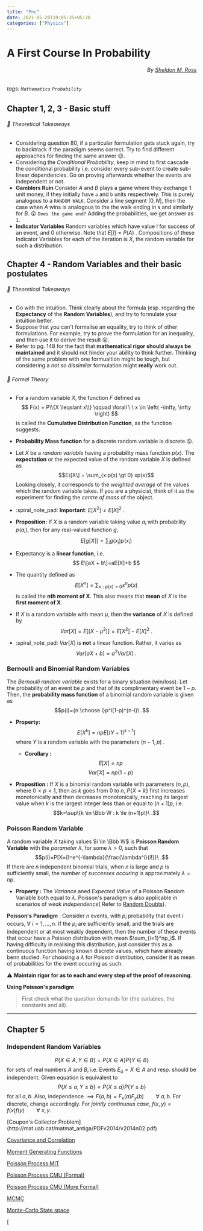 ```yaml
---
title: "Pnc"
date: 2021-05-20T19:05:35+05:30
categories: ["Physics"]
---
```

# A First Course In Probability

<h6 style='text-align: right;'> By <a href="http://93.174.95.29/main/D3E81CBEAEC2AED78B2D9E489B59EAFC"> Sheldon M. Ross </a> </h6> 

###### tags: `Mathematics` `Probability`

## Chapter 1, 2, 3 - Basic stuff

###### :memo: Theoretical Takeaways
- Considering question 80, if a particular formulation gets stuck again, try to backtrack if the paradigm seems correct. Try to find different approaches for finding the same answer :wink:. 
- Considering the _Conditional Probability_, keep in mind to first cascade the conditional probability i.e. consider every sub-event to create sub-linear dependencies. Go on proving afterwards whether the events are independent or not. 
- __Gamblers Ruin__
    Consider $A$ and $B$ plays a game where they exchange 1 unit money, if they initially have `a` and `b` units respectively. This is purely analogous to a `RANDOM WALK`. Consider a line segment $[0, N]$, then the case when $A$ wins is analogous to the the walk ending in `N` and similarly for $B$. :astonished: 
`Does the game end?`
Adding the probabilities, we get answer as `1`.
- __Indicator Variables__ Random variables which have value $!$ for success of an event, and $0$ otherwise. Note that $E[I] = P(A)\ .$ Compositions of these Indicator Variables for each of the iteration is $X$, the random variable for such a distribution.

## Chapter 4 - Random Variables and their basic postulates

###### :memo: Theoretical Takeaways

- Go with the intuition. Think clearly about the formula (esp. regarding the **Expectancy** of the **Random Variables**), and try to formulate your intuition better.
- Suppose that you can't formalise an equality, try to think of other formulations. For example, try to prove the formulation for an inequality, and then use it to derive the result :astonished:.
- Refer to pg. 148 for the fact that **mathematical rigor should always be maintained** and it should not hinder your ability to think further. Thinking of the same problem with one formualtion might be tough, but considering a _not so dissimilar_ formulation might **really** work out.

###### :memo: Formal Theory

- For a random variable ${X}$, the function  ${F}$ defined as  $$ F(x) = P\\{X \leqslant x\\} \qquad \forall \ \ x \in \left( -\infty, \infty  \right) $$ 
    is called the **Cumulative Distribution Function**, as the function suggests.

- **Probability Mass function** for a discrete random variable is discrete :stuck_out_tongue:.

-  Let $X$ be a _random variable_ having a probability mass function ${p(x)}$. The **expectation** or the expected value of the random variable ${X}$ is defined as $$E\[X\] = \sum_{x:p(x) \gt 0} xp(x)$$ Looking closely, it corresponds to the _weighted average_ of the values which the random variable takes. If you are a physicist, think of it as the experiment for finding the _centre of mass_ of the object.

- :spiral_note_pad: **Important**: $E[X^2] \ne {E[X]}^2\ .$

- **Proposition:** 
    If $X$ is a random variable taking value ${a_i}$ with probability ${p(a_i)}$, then for any real-valued function ${g}$, $$E[g[X]] = \sum_i{g(x_i)p(x_i)} $$

- Expectancy is a **linear function**, i.e. $$ E\[aX + b\]=aE[X]+b $$

- The quantity defined as $$E[X^n]=\sum_{x:p(x)>0} x^np(x)$$ is called the **nth moment of X**. This also means that **mean** of $X$ is the **first moment of X**.

- If $X$ is a random variable with mean $\mu$, then the **variance** of $X$ is defined by $$Var[X]=E[(X-\mu^2)] =  E[X^2]-E[X]^2\ . $$
- :spiral_note_pad: $Var[X]$ is **not** a linear function. Rather, it varies as $$Var[aX+b]=a^2Var[X]\ .$$

### Bernoulli and Binomial Random Variables

The *Bernoulli random variable* exists for a binary situation (win/loss). Let the probability of an event be $p$ and that of its complimentary event be $1-p$. Then, the **probability mass function** of a binomial random variable is given as $$p(i)={n \choose i}p^i(1-p)^{n-i}\ .$$
- **Property:** $$E[X^k]=npE[(Y + 1)^{k - 1}]$$ where $Y$ is a random variable with the parameters $(n-1, p)$ .

    - **Corollary :**  $$E[X]=np$$ $$Var[X]=np(1-p)$$

- **Proposition :** 
    If $X$ is a binomial random variable with parameters $(n, p)$, where ${0 < p < 1}$, then as $k$ goes from $0$ to $n$, $P\{X = k\}$ first increases monotonically and then decreases monotonically, reaching its largest value when $k$ is the largest integer less than or equal to $(n + 1)p$, i.e. $$k=\sup\{k \in \Bbb W : k \le (n+1)p\}\ .$$

### Poisson Random Variable
A random variable $X$ taking values $i \in \Bbb W$ is **Poisson Random Variable** with the _parameter $\lambda$_, for some $\lambda > 0$, such that $$p(i)=P[X=i]=e^{-\lambda}{\frac{\lambda^i}{i!}}\ .$$
If there are $n$ independent binomial trials, when $n$ is large and $p$ is sufficiently small, the _number of successes occuring_ is approximately $\lambda=np$.
- **Property :** The $Variance$ aned $Expected\ Value$ of a Poisson Random Variable both equal to $\lambda$.
Poisson's paradigm is also applicable in scenarios of _weak independence_( Refer to [Random Doubts](/@wVzILbm9Q8W2digM93fHAA/HyG_se-oL)).

$\mathbf {Poisson's\ Paradigm}$ :
Consider $n$ events, with $p_i$ probability that event $i$ occurs, $\forall\ i = 1, \dots,  n .$ If the $p_i$ are sufficiently small, and the trials are independent or at most weakly dependent, then the number of these events that occur have a Poisson distribution with mean $\sum_{i=1}^np_i$.
If having difficulty in realising this distribution, just consider this as a continuous function having known discrete values, which have already benn studied.
For choosing a $\lambda$ for Poisson distribution, consider it as mean of probabilities for the event occuring as such.

:warning: **Maintain rigor for as to each and every step of the proof of reasoning**.

**Using Poisson's paradigm**
> First check what the question demands for (the variables, the constants and all).
> 

<!-- Complete notes for chapter 4 when free  -->
<!-- Question regarding The replacement of ball, with the same ball being replaced. Write down the observations. -->
---

## Chapter 5

<!-- TODO -->

### Independent Random Variables

$$P\{X \in A, Y \in B\} = P\{X \in A\}P\{Y \in B\}$$ for sets of real numbers $A$ and $B$, i.e. Events $E_a = {X \in A}$ and resp. should be independent.
Given equation is equivalent to $$P\{X \le a, Y \le b\} = P\{X \le a\}P\{Y \le b\}$$ for all $a, b$.
Also, independence $\implies F(a, b) = F_x(a)F_y(b)\qquad \forall\ a, b.$ For discrete, change accordingly.
For _jointly continuous case_, $f(x, y) = f(x)f(y)\qquad \forall\ x, y.$

<!-- TODO --> [Coupon's Collector Problem](http://mat.uab.cat/matmat_antiga/PDFv2014/v2014n02.pdf)
[Covariance and Correlation](https://web.stanford.edu/class/archive/cs/cs109/cs109.1178/lectureHandouts/150-covariance.pdf)

[Moment Generating Functions](https://bookdown.org/probability/beta/moment-generating-functions.html)

[Poisson Process MIT](https://ocw.mit.edu/courses/electrical-engineering-and-computer-science/6-262-discrete-stochastic-processes-spring-2011/course-notes/MIT6_262S11_chap02.pdf)

[Poisson Process CMU (Formal)](https://www.stat.cmu.edu/~genovese/class/iprob-S06/notes/handoutN.pdf)

[Poisson Process CMU (More Formal)](https://www.stat.cmu.edu/~genovese/class/iprob-S06/notes/handout7.pdf)

[MCMC](https://www.cc.gatech.edu/~vigoda/MCMC_Course/)

[Monte-Carlo State space](http://www.columbia.edu/~ks20/stochastic-I/stochastic-I-MCII.pdf)

[
